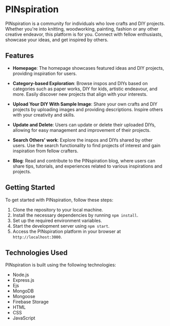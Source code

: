 # PINspiration

PINspiration is a community for individuals who love crafts and DIY projects. Whether you're into knitting, woodworking, painting, fashion or any other creative endeavor, this platform is for you. Connect with fellow enthusiasts, showcase your ideas, and get inspired by others.

## Features

- **Homepage**: The homepage showcases featured ideas and DIY projects, providing inspiration for users.

- **Category-based Exploration**: Browse inspos and DIYs based on categories such as paper works, DIY for kids, artistic endeavour, and more. Easily discover new projects that align with your interests.

- **Upload Your DIY With Sample Image**: Share your own crafts and DIY projects by uploading images and providing descriptions. Inspire others with your creativity and skills.

- **Update and Delete**: Users can update or delete their uploaded DIYs, allowing for easy management and improvement of their projects.

- **Search Others' work**: Explore the inspos and DIYs shared by other users. Use the search functionality to find projects of interest and gain inspiration from fellow crafters.

- **Blog**: Read and contribute to the PINspiration blog, where users can share tips, tutorials, and experiences related to various inspirations and projects.

## Getting Started

To get started with PINspiration, follow these steps:

1. Clone the repository to your local machine.
2. Install the necessary dependencies by running `npm install`.
3. Set up the required environment variables.
4. Start the development server using `npm start`.
5. Access the PINspiration platform in your browser at `http://localhost:3000`.

## Technologies Used

PINspiration is built using the following technologies:

- Node.js
- Express.js
- Ejs
- MongoDB
- Mongoose
- Firebase Storage
- HTML
- CSS
- JavaScript






